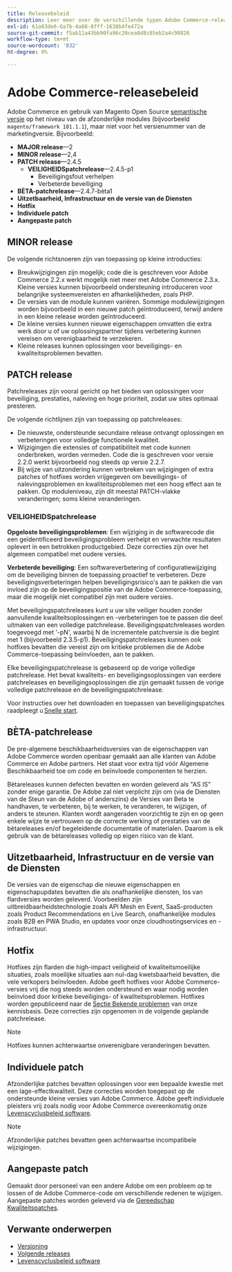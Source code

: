 ```yaml
---
title: Releasebeleid
description: Leer meer over de verschillende typen Adobe Commerce-releases, zoals kleine patches, beveiligingspatches, functies, hotfix, afzonderlijke patches en aangepaste patches.
exl-id: 61a83de6-6a7b-4a88-8fff-1638b4fe472a
source-git-commit: f5ab11a43bb90fa96c20cea8d8c85eb2a4c98826
workflow-type: tm+mt
source-wordcount: '832'
ht-degree: 0%

---
```


# Adobe Commerce-releasebeleid

Adobe Commerce en gebruik van Magento Open Source [semantische versie](https://semver.org/) op het niveau van de afzonderlijke modules (bijvoorbeeld `magento/framework 101.1.1`), maar niet voor het versienummer van de marketingversie. Bijvoorbeeld:

- **MAJOR release**—2
- **MINOR release**—2,4
- **PATCH release**—2.4.5
   - **VEILIGHEIDSpatchrelease**—2.4.5-p1
      - Beveiligingsfout verhelpen
      - Verbeterde beveiliging
- **BÈTA-patchrelease**—2.4.7-bèta1
- **Uitzetbaarheid, Infrastructuur en de versie van de Diensten**
- **Hotfix**
- **Individuele patch**
- **Aangepaste patch**

## MINOR release

De volgende richtsnoeren zijn van toepassing op kleine introducties:

- Breukwijzigingen zijn mogelijk; code die is geschreven voor Adobe Commerce 2.2.x werkt mogelijk niet meer met Adobe Commerce 2.3.x. Kleine versies kunnen bijvoorbeeld ondersteuning introduceren voor belangrijke systeemvereisten en afhankelijkheden, zoals PHP.
- De versies van de module kunnen variëren. Sommige modulewijzigingen worden bijvoorbeeld in een nieuwe patch geïntroduceerd, terwijl andere in een kleine release worden geïntroduceerd.
- De kleine versies kunnen nieuwe eigenschappen omvatten die extra werk door u of uw oplossingspartner tijdens verbetering kunnen vereisen om verenigbaarheid te verzekeren.
- Kleine releases kunnen oplossingen voor beveiligings- en kwaliteitsproblemen bevatten.

## PATCH release

Patchreleases zijn vooral gericht op het bieden van oplossingen voor beveiliging, prestaties, naleving en hoge prioriteit, zodat uw sites optimaal presteren.

De volgende richtlijnen zijn van toepassing op patchreleases:

- De nieuwste, ondersteunde secundaire release ontvangt oplossingen en verbeteringen voor volledige functionele kwaliteit.
- Wijzigingen die extensies of compatibiliteit met code kunnen onderbreken, worden vermeden. Code die is geschreven voor versie 2.2.0 werkt bijvoorbeeld nog steeds op versie 2.2.7.
- Bij wijze van uitzondering kunnen verbreken van wijzigingen of extra patches of hotfixes worden vrijgegeven om beveiligings- of nalevingsproblemen en kwaliteitsproblemen met een hoog effect aan te pakken. Op moduleniveau, zijn dit meestal PATCH-vlakke veranderingen; soms kleine veranderingen.

### VEILIGHEIDSpatchrelease

**Opgeloste beveiligingsproblemen**: Een wijziging in de softwarecode die een geïdentificeerd beveiligingsprobleem verhelpt en verwachte resultaten oplevert in een betrokken productgebied. Deze correcties zijn over het algemeen compatibel met oudere versies.

**Verbeterde beveiliging**: Een softwareverbetering of configuratiewijziging om de beveiliging binnen de toepassing proactief te verbeteren. Deze beveiligingsverbeteringen helpen beveiligingsrisico&#39;s aan te pakken die van invloed zijn op de beveiligingspositie van de Adobe Commerce-toepassing, maar die mogelijk niet compatibel zijn met oudere versies.

Met beveiligingspatchreleases kunt u uw site veiliger houden zonder aanvullende kwaliteitsoplossingen en -verbeteringen toe te passen die deel uitmaken van een volledige patchrelease. Beveiligingspatchreleases worden toegevoegd met &#39;-pN&#39;, waarbij N de incrementele patchversie is die begint met 1 (bijvoorbeeld 2.3.5-p1). Beveiligingspatchreleases kunnen ook hotfixes bevatten die vereist zijn om kritieke problemen die de Adobe Commerce-toepassing beïnvloeden, aan te pakken.

Elke beveiligingspatchrelease is gebaseerd op de vorige volledige patchrelease. Het bevat kwaliteits- en beveiligingsoplossingen van eerdere patchreleases en beveiligingsoplossingen die zijn gemaakt tussen de vorige volledige patchrelease en de beveiligingspatchrelease.

Voor instructies over het downloaden en toepassen van beveiligingspatches raadpleegt u [Snelle start](../installation/composer.md#example---security-patch).

## BÈTA-patchrelease

De pre-algemene beschikbaarheidsversies van de eigenschappen van Adobe Commerce worden openbaar gemaakt aan alle klanten van Adobe Commerce en Adobe partners. Het staat voor extra tijd vóór Algemene Beschikbaarheid toe om code en beïnvloede componenten te herzien.

Bètareleases kunnen defecten bevatten en worden geleverd als &quot;AS IS&quot; zonder enige garantie. De Adobe zal niet verplicht zijn om (via de Diensten van de Steun van de Adobe of anderszins) de Versies van Beta te handhaven, te verbeteren, bij te werken, te veranderen, te wijzigen, of anders te steunen. Klanten wordt aangeraden voorzichtig te zijn en op geen enkele wijze te vertrouwen op de correcte werking of prestaties van de bètareleases en/of begeleidende documentatie of materialen. Daarom is elk gebruik van de bètareleases volledig op eigen risico van de klant.

## Uitzetbaarheid, Infrastructuur en de versie van de Diensten

De versies van de eigenschap die nieuwe eigenschappen en eigenschapupdates bevatten die als onafhankelijke diensten, los van flardversies worden geleverd. Voorbeelden zijn uitbreidbaarheidstechnologie zoals API Mesh en Event, SaaS-producten zoals Product Recommendations en Live Search, onafhankelijke modules zoals B2B en PWA Studio, en updates voor onze cloudhostingservices en -infrastructuur.

## Hotfix

Hotfixes zijn flarden die high-impact veiligheid of kwaliteitsmoeilijke situaties, zoals moeilijke situaties aan nul-dag kwetsbaarheid bevatten, die vele verkopers beïnvloeden. Adobe geeft hotfixes voor Adobe Commerce-versies vrij die nog steeds worden ondersteund en waar nodig worden beïnvloed door kritieke beveiligings- of kwaliteitsproblemen. Hotfixes worden gepubliceerd naar de [Sectie Bekende problemen](https://support.magento.com/hc/en-us/sections/360003869892-Known-issues-patches-attached-) van onze kennisbasis. Deze correcties zijn opgenomen in de volgende geplande patchrelease.

>[!NOTE]
>
>Hotfixes kunnen achterwaartse onverenigbare veranderingen bevatten.

## Individuele patch

Afzonderlijke patches bevatten oplossingen voor een bepaalde kwestie met een lage-effectkwaliteit. Deze correcties worden toegepast op de ondersteunde kleine versies van Adobe Commerce. Adobe geeft individuele pleisters vrij zoals nodig voor Adobe Commerce overeenkomstig onze [Levenscyclusbeleid software](https://www.adobe.com/content/dam/cc/en/legal/terms/enterprise/pdfs/Adobe-Commerce-Software-Lifecycle-Policy.pdf).

>[!NOTE]
>
>Afzonderlijke patches bevatten geen achterwaartse incompatibele wijzigingen.

## Aangepaste patch

Gemaakt door personeel van een andere Adobe om een probleem op te lossen of de Adobe Commerce-code om verschillende redenen te wijzigen. Aangepaste patches worden geleverd via de [Gereedschap Kwaliteitspatches](https://experienceleague.adobe.com/docs/commerce-operations/tools/quality-patches-tool/usage.html).

## Verwante onderwerpen

- [Versioning](https://developer.adobe.com/commerce/php/development/versioning/)
- [Volgende releases](schedule.md)
- [Levenscyclusbeleid software](https://www.adobe.com/content/dam/cc/en/legal/terms/enterprise/pdfs/Adobe-Commerce-Software-Lifecycle-Policy.pdf)
